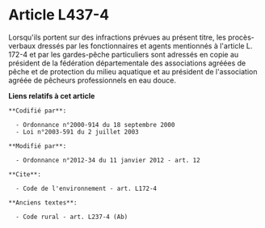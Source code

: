 # Article L437-4

Lorsqu'ils portent sur des infractions prévues au présent titre, les procès-verbaux dressés par les fonctionnaires et agents
mentionnés à l'article L. 172-4 et par les gardes-pêche particuliers sont adressés en copie au président de la fédération
départementale des associations agréées de pêche et de protection du milieu aquatique et au président de l'association agréée
de pêcheurs professionnels en eau douce.

**Liens relatifs à cet article**

	**Codifié par**:

	  - Ordonnance n°2000-914 du 18 septembre 2000
	  - Loi n°2003-591 du 2 juillet 2003

	**Modifié par**:

	  - Ordonnance n°2012-34 du 11 janvier 2012 - art. 12

	**Cite**:

	  - Code de l'environnement - art. L172-4

	**Anciens textes**:

	  - Code rural - art. L237-4 (Ab)
